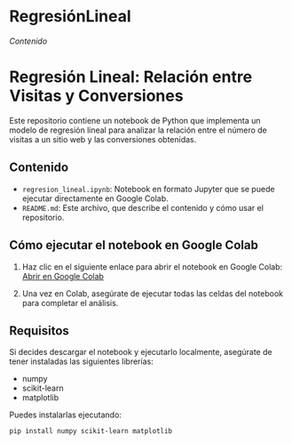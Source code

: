 # RegresiónLineal
*Contenido* 
# Regresión Lineal: Relación entre Visitas y Conversiones

Este repositorio contiene un notebook de Python que implementa un modelo de regresión lineal para analizar la relación entre el número de visitas a un sitio web y las conversiones obtenidas.

## Contenido
- `regresion_lineal.ipynb`: Notebook en formato Jupyter que se puede ejecutar directamente en Google Colab.
- `README.md`: Este archivo, que describe el contenido y cómo usar el repositorio.

## Cómo ejecutar el notebook en Google Colab

1. Haz clic en el siguiente enlace para abrir el notebook en Google Colab:
   [Abrir en Google Colab](https://colab.research.google.com/github/tu-usuario/regresion_lineal_conversiones/blob/main/regresion_lineal.ipynb)

2. Una vez en Colab, asegúrate de ejecutar todas las celdas del notebook para completar el análisis.

## Requisitos
Si decides descargar el notebook y ejecutarlo localmente, asegúrate de tener instaladas las siguientes librerías:
- numpy
- scikit-learn
- matplotlib

Puedes instalarlas ejecutando:

```bash
pip install numpy scikit-learn matplotlib

